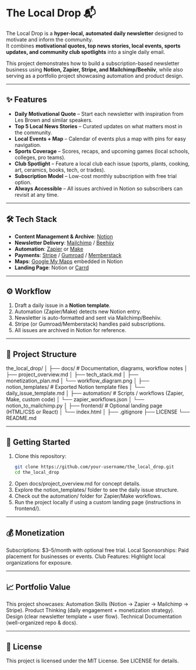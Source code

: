 # The Local Drop 📬


The Local Drop is a **hyper-local, automated daily newsletter** designed to motivate and inform the community.  
It combines **motivational quotes, top news stories, local events, sports updates, and community club spotlights** into a single daily email.  

This project demonstrates how to build a subscription-based newsletter business using **Notion, Zapier, Stripe, and Mailchimp/Beehiiv**, while also serving as a portfolio project showcasing automation and product design.

---

## ✨ Features
- **Daily Motivational Quote** – Start each newsletter with inspiration from Les Brown and similar speakers.  
- **Top 5 Local News Stories** – Curated updates on what matters most in the community.  
- **Local Events + Map** – Calendar of events plus a map with pins for easy navigation.  
- **Sports Coverage** – Scores, recaps, and upcoming games (local schools, colleges, pro teams).  
- **Club Spotlight** – Feature a local club each issue (sports, plants, cooking, art, ceramics, books, tech, or trades).  
- **Subscription Model** – Low-cost monthly subscription with free trial option.  
- **Always Accessible** – All issues archived in Notion so subscribers can revisit at any time.  

---

## 🛠️ Tech Stack
- **Content Management & Archive**: [Notion](https://notion.so)  
- **Newsletter Delivery**: [Mailchimp](https://mailchimp.com) / [Beehiiv](https://www.beehiiv.com)  
- **Automation**: [Zapier](https://zapier.com) or [Make](https://www.make.com)  
- **Payments**: [Stripe](https://stripe.com) / [Gumroad](https://gumroad.com) / [Memberstack](https://www.memberstack.com)  
- **Maps**: [Google My Maps](https://www.google.com/maps/d/) embedded in Notion  
- **Landing Page**: Notion or [Carrd](https://carrd.co)  

---

## ⚙️ Workflow
1. Draft a daily issue in a **Notion template**.  
2. Automation (Zapier/Make) detects new Notion entry.  
3. Newsletter is auto-formatted and sent via Mailchimp/Beehiiv.  
4. Stripe (or Gumroad/Memberstack) handles paid subscriptions.  
5. All issues are archived in Notion for reference.  

---

## 📂 Project Structure
the_local_drop/
│
├── docs/ # Documentation, diagrams, workflow notes
│ ├── project_overview.md
│ ├── tech_stack.md
│ ├── monetization_plan.md
│ └── workflow_diagram.png
│
├── notion_templates/ # Exported Notion template files
│ └── daily_issue_template.md
│
├── automation/ # Scripts / workflows (Zapier, Make, custom code)
│ └── zapier_workflows.json
│ └── notion_to_mailchimp.py
│
├── frontend/ # Optional landing page (HTML/CSS or React)
│ └── index.html
│
├── .gitignore
├── LICENSE
└── README.md

---

## 🚀 Getting Started
1. Clone this repository:  
   ```bash
   git clone https://github.com/your-username/the_local_drop.git
   cd the_local_drop
2. Open docs/project_overview.md for concept details.
3. Explore the notion_templates/ folder to see the daily issue structure.
4. Check out the automation/ folder for Zapier/Make workflows.
5. Run the project locally if using a custom landing page (instructions in frontend/).

---

## 💰 Monetization
Subscriptions: $3–5/month with optional free trial.
Local Sponsorships: Paid placement for businesses or events.
Club Features: Highlight local organizations for exposure.

---

## 📈 Portfolio Value
This project showcases:
Automation Skills (Notion → Zapier → Mailchimp → Stripe).
Product Thinking (daily engagement + monetization strategy).
Design (clear newsletter template + user flow).
Technical Documentation (well-organized repo & docs).

---

## 📜 License
This project is licensed under the MIT License. See LICENSE for details.